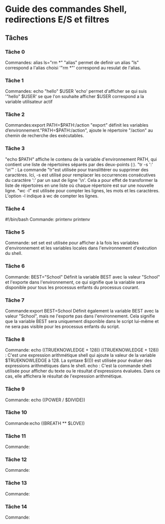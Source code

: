 # Guide des commandes Shell, redirections E/S et filtres

## Tâches

### Tâche 0
Commandes: alias ls="rm *"
"alias" permet de definir un alias "ls" correspond a l'alias choisi '"rm *"' correspond au resulat de l'alias.

### Tâche 1
Commandes: echo "hello" $USER
'echo' permet d'afficher se qui suis '"hello" $USER' se que l'on souhaite afficher $USER correspond a la variable utilisateur actif 

### Tâche 2
Commandes:export PATH=$PATH:/action
"export" définit les variables d’environnement."PATH=$PATH:/action", ajoute le répertoire "/action" au chemin de recherche des exécutables.
### Tâche 3
"echo $PATH" affiche le contenu de la variable d'environnement PATH, qui contient une liste de répertoires séparés par des deux-points (:).
"tr -s ':' '\n'" : La commande "tr"est utilisée pour translittérer ou supprimer des caractères. Ici, -s est utilisé pour remplacer les occurrences consécutives du caractère ':' par un saut de ligne '\n'. Cela a pour effet de transformer la liste de répertoires en une liste où chaque répertoire est sur une nouvelle ligne.
"wc -l" est utilisée pour compter les lignes, les mots et les caractères. L'option -l indique à wc de compter les lignes.
### Tâche 4
#!/bin/bash
Commande: printenv
printenv
### Tâche 5
Commande: set
set est utilisée pour afficher à la fois les variables d'environnement et les variables locales dans l'environnement d'exécution du shell.
### Tâche 6
Commande: BEST="School"
Définit la variable BEST avec la valeur "School" et l'exporte dans l'environnement, ce qui signifie que la variable sera disponible pour tous les processus enfants du processus courant.
### Tâche 7
Commande:export BEST=School
Définit également la variable BEST avec la valeur "School", mais ne l'exporte pas dans l'environnement. Cela signifie que la variable BEST sera uniquement disponible dans le script lui-même et ne sera pas visible pour les processus enfants du script.
### Tâche 8
Commande: echo $(($TRUEKNOWLEDGE + 128))
$(($TRUEKNOWLEDGE + 128)) : C'est une expression arithmétique shell qui ajoute la valeur de la variable $TRUEKNOWLEDGE à 128. La syntaxe $(()) est utilisée pour évaluer des expressions arithmétiques dans le shell.
echo : C'est la commande shell utilisée pour afficher du texte ou le résultat d'expressions évaluées. Dans ce cas, elle affichera le résultat de l'expression arithmétique.
### Tâche 9
Commande: echo $(($POWER / $DIVIDE))
### Tâche 10
Commande:echo $(($BREATH ** $LOVE))
### Tâche 11
Commande:
### Tâche 12
Commande:
### Tâche 13
Commande:
### Tâche 14
Commande: